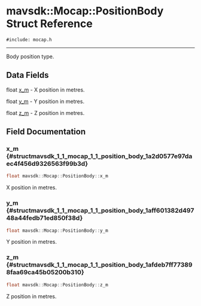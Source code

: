 # mavsdk::Mocap::PositionBody Struct Reference
`#include: mocap.h`

----


Body position type. 


## Data Fields


float [x_m](#structmavsdk_1_1_mocap_1_1_position_body_1a2d0577e97daec4f456d9326563f99b3d)  - X position in metres.

float [y_m](#structmavsdk_1_1_mocap_1_1_position_body_1aff601382d49748a44fedb71ed850f38d)  - Y position in metres.

float [z_m](#structmavsdk_1_1_mocap_1_1_position_body_1afdeb7ff773898faa69ca45b05200b310)  - Z position in metres.


## Field Documentation


### x_m {#structmavsdk_1_1_mocap_1_1_position_body_1a2d0577e97daec4f456d9326563f99b3d}

```cpp
float mavsdk::Mocap::PositionBody::x_m
```


X position in metres.


### y_m {#structmavsdk_1_1_mocap_1_1_position_body_1aff601382d49748a44fedb71ed850f38d}

```cpp
float mavsdk::Mocap::PositionBody::y_m
```


Y position in metres.


### z_m {#structmavsdk_1_1_mocap_1_1_position_body_1afdeb7ff773898faa69ca45b05200b310}

```cpp
float mavsdk::Mocap::PositionBody::z_m
```


Z position in metres.

